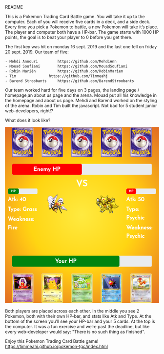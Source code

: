 README

This is a Pokemon Trading Card Battle game. You will take it up to the computer. Each of you will receive five cards in a deck, and a side deck. Every time you pick a Pokemon to battle, a new Pokemon will take it’s place. The player and computer both have a HP-bar. The game starts with 1000 HP points, the goal is to beat your player to 0 before you get there.

The first key was hit on monday 16 sept. 2019 and the last one fell on friday 20 sept. 2019. Our team of five:

	- Mehdi Annouri			https://github.com/MehdiAnn
	- Mouad Soufiani		https://github.com/MouadSoufiani
	- Robin Mariën			https://github.com/RobinMarien
	- Tim				https://github.com/Timmeahj
	- Barend Stroobants		https://github.com/BarendStroobants

Our team worked hard for five days on 3 pages, the landing page / homepage,an about us page and the arena. Mouad put all his knowledge in the homepage and about us page. Mehdi and Barend worked on the styling of the arena. Robin and Tim built the javascript. Not bad for 5 student junior web-developers, right!?

What does it look like?

![alt text](./img/examples/screenshot.png)

Both players are placed across each other. In the middle you see 2 Pokemon,  both with their own HP-bar, and stats like Atk and Type. At the bottom of the screen you’ll see your HP-bar and your 5 cards. At the top is the computer. It was a fun exercise and we’re past the deadline, but like every web-developer would say: "There is no such thing as finished".

Enjoy this Pokemon Trading Card Battle game!
https://timmeahj.github.io/pokemon-tgc/index.html
